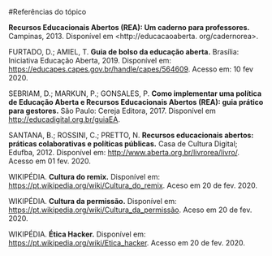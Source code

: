 #Referências do tópico 

**Recursos Educacionais Abertos (REA): Um caderno para professores.** Campinas, 2013. Disponível em <http://educacaoaberta. org/cadernorea>. 

FURTADO, D.; AMIEL, T. **Guia de bolso da educação aberta.** Brasília: Iniciativa Educação Aberta, 2019. Disponível em: <https://educapes.capes.gov.br/handle/capes/564609>. Acesso em: 10 fev 2020.

SEBRIAM, D.; MARKUN, P.; GONSALES, P. **Como implementar uma política de Educação Aberta e Recursos Educacionais Abertos (REA): guia prático para gestores.** São Paulo: Cereja Editora, 2017. Disponível em <http://educadigital.org.br/guiaEA>.

SANTANA, B.; ROSSINI, C.; PRETTO, N. **Recursos educacionais abertos: práticas colaborativas e políticas públicas.** Casa de Cultura Digital; Edufba, 2012. Disponível em: <http://www.aberta.org.br/livrorea/livro/>. Acesso em 01 fev. 2020.

WIKIPÉDIA. **Cultura do remix.** Disponível em: <https://pt.wikipedia.org/wiki/Cultura_do_remix>. Aceso em 20 de fev. 2020.

WIKIPÉDIA. **Cultura da permissão.** Disponível em: <https://pt.wikipedia.org/wiki/Cultura_da_permissão>. Aceso em 20 de fev. 2020.

WIKIPÉDIA. **Ética Hacker.** Disponível em: <https://pt.wikipedia.org/wiki/Etica_hacker>. Acesso em 20 de fev. 2020.